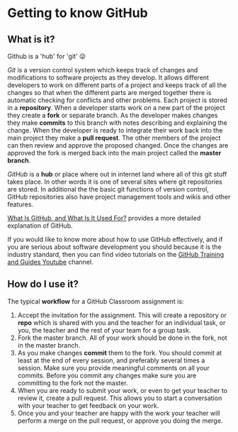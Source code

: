 # Getting to know GitHub

## What is it?
Github is a 'hub' for 'git'  :stuck_out_tongue_winking_eye:

*Git* is a version control system which keeps track of changes and modifications to software projects as they develop. It allows different developers to work on different parts of a project and keeps track of all the changes so that when the different parts are merged together there is automatic checking for conflicts and other problems. Each project is stored in a **repository**. When a developer starts work on a new part of the project they create a **fork** or separate branch. As the developer makes changes they make **commits** to this branch with notes describing and explaining the change. When the developer is ready to integrate their work back into the main project they make a **pull request**. The other members of the project can then review and approve the proposed changed. Once the changes are approved the fork is merged back into the main project called the **master branch**.

*GitHub* is a **hub** or place where out in internet land where all of this git stuff takes place. In other words it is one of several sites where git repositories are stored. In additional the the basic git functions of version control, GitHub repositories also have project management tools and wikis and other features.

[What Is GitHub, and What Is It Used For?](https://www.howtogeek.com/180167/htg-explains-what-is-github-and-what-do-geeks-use-it-for/) provides a more detailed explanation of GitHub.

If you would like to know more about how to use GitHub effectively, and if you are serious about software development you should because it is the industry standard, then you can find video tutorials on the [GitHub Training and Guides Youtube](https://www.youtube.com/channel/UCP7RrmoueENv9TZts3HXXtw) channel.

## How do I use it?
The typical **workflow** for a GitHub Classroom assignment is:
1. Accept the invitation for the assignment. This will create a repository or **repo** which is shared with you and the teacher for an individual task, or you, the teacher and the rest of your team for a group task.
2. Fork the master branch. All of your work should be done in the fork, not in the master branch.
3. As you make changes **commit** them to the fork. You should commit at least at the end of every session, and preferably several times a session. Make sure you provide meaningful comments on all your commits. Before you commit any changes make sure you are committing to the fork not the master. 
4. When you are ready to submit your work, or even to get your teacher to review it, create a pull request. This allows you to start a conversation with your teacher to get feedback on your work.
5. Once you and your teacher are happy with the work your teacher will perform a merge on the pull request, or approve you doing the merge.
